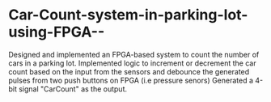 # Car-Count-system-in-parking-lot-using-FPGA--
Designed and implemented an FPGA-based system to count the number of cars in a parking lot. Implemented logic to increment or decrement the car count based on the input from the sensors and debounce the generated pulses from two push buttons on FPGA (i.e pressure senors) Generated a 4-bit signal "CarCount" as the output.
